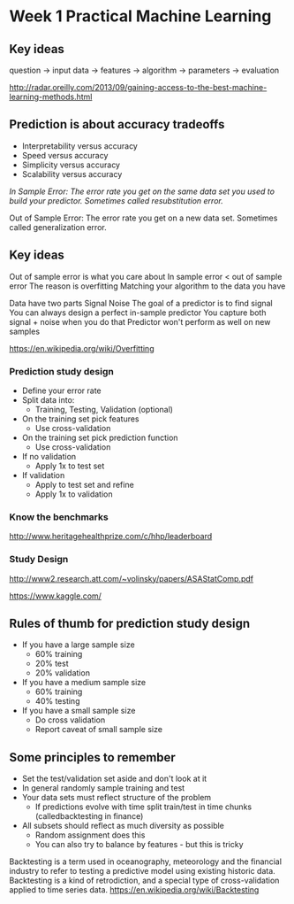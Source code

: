 # Week 1 Practical Machine Learning

## Key ideas

question -> input data -> features -> algorithm -> parameters -> evaluation

http://radar.oreilly.com/2013/09/gaining-access-to-the-best-machine-learning-methods.html

## Prediction is about accuracy tradeoffs
- Interpretability versus accuracy
- Speed versus accuracy
- Simplicity versus accuracy
- Scalability versus accuracy

*In Sample Error: The error rate you get on the same data set you used to build your predictor. Sometimes called resubstitution error.*

Out of Sample Error: The error rate you get on a new data set. Sometimes called generalization error.

## Key ideas

Out of sample error is what you care about
In sample error < out of sample error
The reason is overfitting
Matching your algorithm to the data you have

Data have two parts
Signal
Noise
The goal of a predictor is to find signal
You can always design a perfect in-sample predictor
You capture both signal + noise when you do that
Predictor won't perform as well on new samples

https://en.wikipedia.org/wiki/Overfitting

### Prediction study design
- Define your error rate
- Split data into:
  - Training, Testing, Validation (optional)
- On the training set pick features
  - Use cross-validation
- On the training set pick prediction function
  - Use cross-validation
- If no validation
  - Apply 1x to test set
- If validation
  - Apply to test set and refine
  - Apply 1x to validation

### Know the benchmarks
http://www.heritagehealthprize.com/c/hhp/leaderboard

### Study Design
http://www2.research.att.com/~volinsky/papers/ASAStatComp.pdf

https://www.kaggle.com/

## Rules of thumb for prediction study design
- If you have a large sample size
  - 60% training
  - 20% test
  - 20% validation
- If you have a medium sample size
  - 60% training
  - 40% testing
- If you have a small sample size
  - Do cross validation
  - Report caveat of small sample size

## Some principles to remember
- Set the test/validation set aside and don't look at it
- In general randomly sample training and test
- Your data sets must reflect structure of the problem
  - If predictions evolve with time split train/test in time chunks (calledbacktesting in finance)
- All subsets should reflect as much diversity as possible
  - Random assignment does this
  - You can also try to balance by features - but this is tricky

Backtesting is a term used in oceanography, meteorology and the financial industry to refer to testing a predictive model using existing historic data. Backtesting is a kind of retrodiction, and a special type of cross-validation applied to time series data.
https://en.wikipedia.org/wiki/Backtesting
